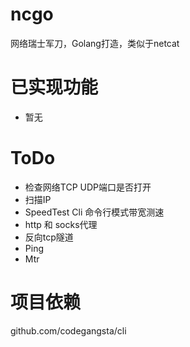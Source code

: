 # ncgo
网络瑞士军刀，Golang打造，类似于netcat

# 已实现功能
* 暂无

# ToDo
* 检查网络TCP UDP端口是否打开
* 扫描IP
* SpeedTest Cli 命令行模式带宽测速
* http 和 socks代理
* 反向tcp隧道
* Ping
* Mtr

# 项目依赖
github.com/codegangsta/cli